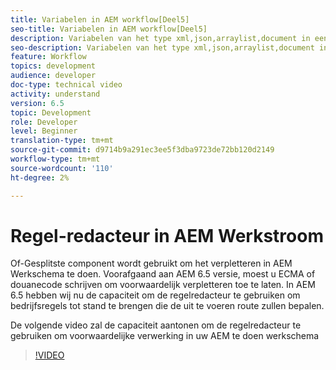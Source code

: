 ```yaml
---
title: Variabelen in AEM workflow[Deel5]
seo-title: Variabelen in AEM workflow[Deel5]
description: Variabelen van het type xml,json,arraylist,document in een algemene workflow gebruiken
seo-description: Variabelen van het type xml,json,arraylist,document in een algemene workflow gebruiken
feature: Workflow
topics: development
audience: developer
doc-type: technical video
activity: understand
version: 6.5
topic: Development
role: Developer
level: Beginner
translation-type: tm+mt
source-git-commit: d9714b9a291ec3ee5f3dba9723de72bb120d2149
workflow-type: tm+mt
source-wordcount: '110'
ht-degree: 2%

---
```



# Regel-redacteur in AEM Werkstroom

Of-Gesplitste component wordt gebruikt om het verpletteren in AEM Werkschema te doen. Voorafgaand aan AEM 6.5 versie, moest u ECMA of douanecode schrijven om voorwaardelijk verpletteren toe te laten. In AEM 6.5 hebben wij nu de capaciteit om de regelredacteur te gebruiken om bedrijfsregels tot stand te brengen die de uit te voeren route zullen bepalen.

De volgende video zal de capaciteit aantonen om de regelredacteur te gebruiken om voorwaardelijke verwerking in uw AEM te doen werkschema

>[!VIDEO](https://video.tv.adobe.com/v/26362/quality=9)
